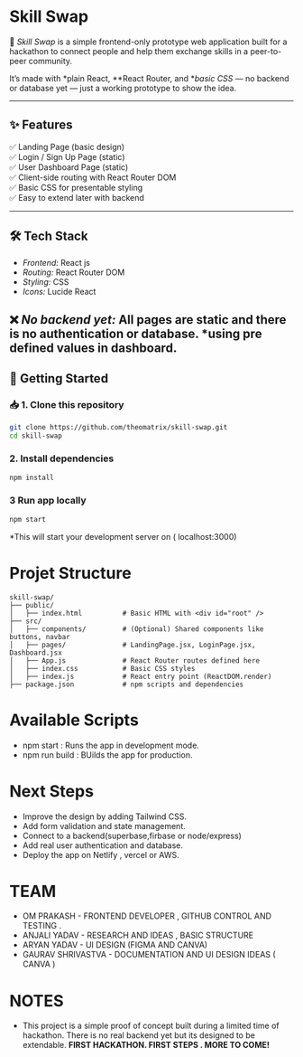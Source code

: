 # Skill Swap

🚀 *Skill Swap* is a simple frontend-only prototype web application built for a hackathon to connect people and help them exchange skills in a peer-to-peer community.

It’s made with *plain React, **React Router, and **basic CSS* — no backend or database yet — just a working prototype to show the idea.

---

## ✨ Features

✅ Landing Page (basic design)  
✅ Login / Sign Up Page (static)  
✅ User Dashboard Page (static)  
✅ Client-side routing with React Router DOM  
✅ Basic CSS for presentable styling  
✅ Easy to extend later with backend

---

## 🛠 Tech Stack

- *Frontend:* React js
- *Routing:* React Router DOM
- *Styling:* CSS 
- *Icons:* Lucide React 

❌ *No backend yet:* All pages are static and there is no authentication or database.
    *using pre defined values in dashboard.
---

## 🚀 Getting Started

### 📥 1. Clone this repository

```bash
git clone https://github.com/theomatrix/skill-swap.git
cd skill-swap
```

### 2. Install dependencies
```bash
npm install
```

### 3 Run app locally
```bash
npm start
```
*This will start your development server on ( localhost:3000)

# Projet Structure
```
skill-swap/
├── public/
│   ├── index.html          # Basic HTML with <div id="root" />
├── src/
│   ├── components/         # (Optional) Shared components like buttons, navbar
│   ├── pages/              # LandingPage.jsx, LoginPage.jsx, Dashboard.jsx
│   ├── App.js              # React Router routes defined here
│   ├── index.css           # Basic CSS styles
│   ├── index.js            # React entry point (ReactDOM.render)
├── package.json            # npm scripts and dependencies
```

# Available Scripts
 - npm start : Runs the app in  development mode.
 -  npm run build : BUilds the app for production.

# Next Steps
- Improve the design by adding Tailwind CSS.
- Add form validation and state management.
- Connect to a backend(superbase,firbase or node/express)
- Add real user authentication and database.
- Deploy the app on Netlify , vercel or AWS.
  
# TEAM
- OM PRAKASH - FRONTEND DEVELOPER , GITHUB CONTROL AND TESTING .
- ANJALI YADAV - RESEARCH AND IDEAS , BASIC STRUCTURE
- ARYAN YADAV - UI DESIGN (FIGMA AND CANVA)
- GAURAV SHRIVASTVA - DOCUMENTATION AND UI DESIGN IDEAS ( CANVA )
# NOTES
- This project is a simple proof of concept built during a limited time of hackathon.
  There is no real backend yet but its designed to be extendable.
  **FIRST HACKATHON. FIRST STEPS . MORE TO COME!**
  
